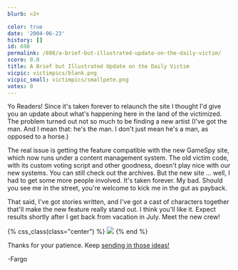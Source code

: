 ```yaml
---
blurb: >2+

color: true
date: '2004-06-23'
history: []
id: 698
permalink: /698/a-brief-but-illustrated-update-on-the-daily-victim/
score: 0.0
title: A Brief but Illustrated Update on the Daily Victim
vicpic: victimpics/blank.png
vicpic_small: victimpics/smallpete.png
votes: 0
---
```


Yo Readers! Since it's taken forever to relaunch the site I thought I'd
give you an update about what's happening here in the land of the
victimized. The problem turned out not so much to be finding a new
artist (I've got the man. And I mean that: he's the man. I don't just
mean he's a man, as opposed to a horse.)

The real issue is getting the feature compatible with the new GameSpy
site, which now runs under a content management system. The old victim
code, with its custom voting script and other goodness, doesn't play
nice with our new systems. You can still check out the archives. But the
new site ... well, I had to get some more people involved. It's taken
forever. My bad. Should you see me in the street, you're welcome to kick
me in the gut as payback.

That said, I've got stories written, and I've got a cast of characters
together that'll make the new feature really stand out. I think you'll
like it. Expect results shortly after I get back from vacation in July.
Meet the new crew!

{% css_class(class="center") %}
![](/img/victimpics/newcast.png)
{% end %}

 Thanks for your patience. Keep [sending in those
ideas!](mailto:fargo@gamespy.com)

-Fargo
